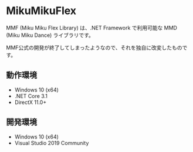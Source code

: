 # MikuMikuFlex

MMF (Miku Miku Flex Library) は、.NET Framework で利用可能な MMD (Miku Miku Dance) ライブラリです。

MMF公式の開発が終了してしまったようなので、それを独自に改変したものです。

## 動作環境
* Windows 10 (x64)
* .NET Core 3.1
* DirectX 11.0+

## 開発環境
* Windows 10 (x64)
* Visual Studio 2019 Community